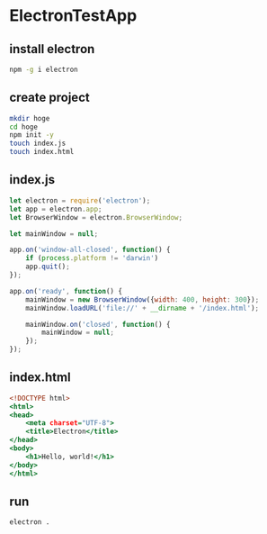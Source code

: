 # ElectronTestApp

## install electron
```sh
npm -g i electron
```

## create project
```sh
mkdir hoge
cd hoge
npm init -y
touch index.js
touch index.html
```

## index.js
```js:index.js
let electron = require('electron');
let app = electron.app;
let BrowserWindow = electron.BrowserWindow;

let mainWindow = null;

app.on('window-all-closed', function() {
    if (process.platform != 'darwin')
    app.quit();
});

app.on('ready', function() {
    mainWindow = new BrowserWindow({width: 400, height: 300});
    mainWindow.loadURL('file://' + __dirname + '/index.html');

    mainWindow.on('closed', function() {
        mainWindow = null;
    });
});
```

## index.html
```html:index.html
<!DOCTYPE html>
<html>
<head>
    <meta charset="UTF-8">
    <title>Electron</title>
</head>
<body>
    <h1>Hello, world!</h1>
</body>
</html>
```

## run
```sh
electron .
```
